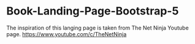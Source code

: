 # Book-Landing-Page-Bootstrap-5
The inspiration of this langing page is taken from The Net Ninja Youtube page.
https://www.youtube.com/c/TheNetNinja 

